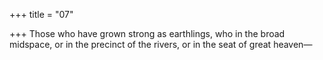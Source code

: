+++
title = "07"

+++
Those who have grown strong as earthlings, who in the broad midspace, or in the precinct of the rivers, or in the seat of great heaven—  